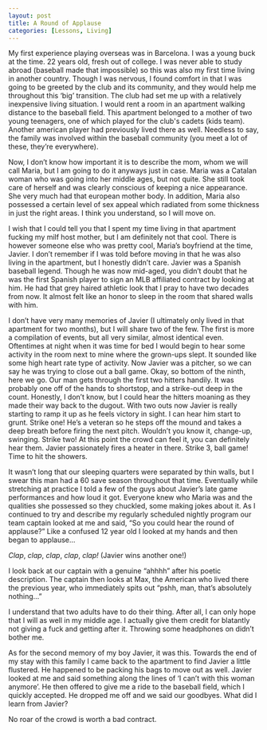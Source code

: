 ```yaml
---
layout: post
title: A Round of Applause
categories: [Lessons, Living]
---
```


My first experience playing overseas was in Barcelona. I was a young buck at the time. 22 years old, fresh out of college. I was never able to study abroad (baseball made that impossible) so this was also my first time living in another country. Though I was nervous, I found comfort in that I was going to be greeted by the club and its community, and they would help me throughout this ‘big’ transition. The club had set me up with a relatively inexpensive living situation. I would rent a room in an apartment walking distance to the baseball field. This apartment belonged to a mother of two young teenagers, one of which played for the club's cadets (kids team). Another american player had previously lived there as well. Needless to say, the family was involved within the baseball community (you meet a lot of these, they’re everywhere). 

	
Now, I don’t know how important it is to describe the mom, whom we will call Maria, but I am going to do it anyways just in case. Maria was a Catalan woman who was going into her middle ages, but not quite. She still took care of herself and was clearly conscious of keeping a nice appearance. She very much had that european mother body. In addition, Maria also possessed a certain level of sex appeal which radiated from some thickness in just the right areas. I think you understand, so I will move on. 
	
I wish that I could tell you that I spent my time living in that apartment fucking my milf host mother, but I am definitely not that cool. There is however someone else who was pretty cool, Maria’s boyfriend at the time, Javier. I don’t remember if I was told before moving in that he was also living in the apartment, but I honestly didn’t care. Javier was a Spanish baseball legend. Though he was now mid-aged, you didn’t doubt that he was the first Spanish player to sign an MLB affiliated contract by looking at him. He had that grey haired athletic look that I pray to have two decades from now. It almost felt like an honor to sleep in the room that shared walls with him. 

I don’t have very many memories of Javier (I ultimately only lived in that apartment for two months), but I will share two of the few. The first is more a compilation of events, but all very similar, almost identical even. Oftentimes at night when it was time for bed I would begin to hear some activity in the room next to mine where the grown-ups slept. It sounded like some high heart rate type of activity. Now Javier was a pitcher, so we can say he was trying to close out a ball game. Okay, so bottom of the ninth, here we go. Our man gets through the first two hitters handily. It was probably one off of the hands to shortstop, and a strike-out deep in the count. Honestly, I don’t know, but I could hear the hitters moaning as they made their way back to the dugout. With two outs now Javier is really starting to ramp it up as he feels victory in sight. I can hear him start to grunt. Strike one! He’s a veteran so he steps off the mound and takes a deep breath before firing the next pitch. Wouldn’t you know it, change-up, swinging. Strike two! At this point the crowd can feel it, you can definitely hear  them. Javier passionately fires a heater in there. Strike 3, ball game! Time to hit the showers. 
	
It wasn’t long that our sleeping quarters were separated by thin walls, but I swear this man had a 60 save season throughout that time. Eventually while stretching at practice I told a few of the guys about Javier’s late game performances and how loud it got. Everyone knew who Maria was and the qualities she possessed so they chuckled, some making jokes about it. As I continued to try and describe my regularly scheduled nightly program our team captain looked at me and said, “So you could hear the round of applause?” Like a confused 12 year old I looked at my hands and then began to applause…

*Clap*, *clap*, *clap*, *clap*, *clap!* (Javier wins another one!) 

I look back at our captain with a genuine “ahhhh” after his poetic description. The captain then looks at Max, the American who lived there the previous year, who immediately spits out “pshh, man, that’s absolutely nothing…”

I understand that two adults have to do their thing. After all, I can only hope that I will as well in my middle age. I actually give them credit for blatantly not giving a fuck and getting after it. Throwing some headphones on didn’t bother me. 


As for the second memory of my boy Javier, it was this. Towards the end of my stay with this family I came back to the apartment to find Javier a little flustered. He happened to be packing his bags to move out as well. Javier looked at me and said something along the lines of ‘I can’t with this woman anymore’. He then offered to give me a ride to the baseball field, which I quickly accepted. He dropped me off and we said our goodbyes. What did I learn from Javier? 

No roar of the crowd is worth a bad contract. 
